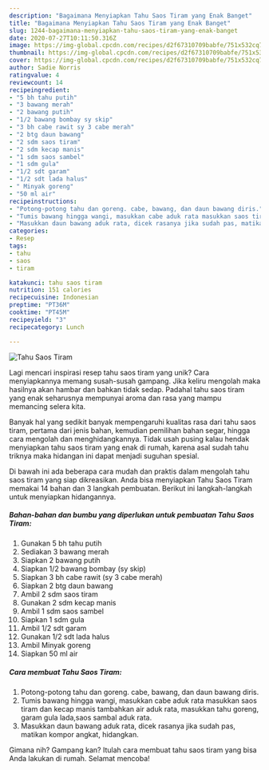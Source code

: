```yaml
---
description: "Bagaimana Menyiapkan Tahu Saos Tiram yang Enak Banget"
title: "Bagaimana Menyiapkan Tahu Saos Tiram yang Enak Banget"
slug: 1244-bagaimana-menyiapkan-tahu-saos-tiram-yang-enak-banget
date: 2020-07-27T10:11:50.316Z
image: https://img-global.cpcdn.com/recipes/d2f67310709babfe/751x532cq70/tahu-saos-tiram-foto-resep-utama.jpg
thumbnail: https://img-global.cpcdn.com/recipes/d2f67310709babfe/751x532cq70/tahu-saos-tiram-foto-resep-utama.jpg
cover: https://img-global.cpcdn.com/recipes/d2f67310709babfe/751x532cq70/tahu-saos-tiram-foto-resep-utama.jpg
author: Sadie Norris
ratingvalue: 4
reviewcount: 14
recipeingredient:
- "5 bh tahu putih"
- "3 bawang merah"
- "2 bawang putih"
- "1/2 bawang bombay sy skip"
- "3 bh cabe rawit sy 3 cabe merah"
- "2 btg daun bawang"
- "2 sdm saos tiram"
- "2 sdm kecap manis"
- "1 sdm saos sambel"
- "1 sdm gula"
- "1/2 sdt garam"
- "1/2 sdt lada halus"
- " Minyak goreng"
- "50 ml air"
recipeinstructions:
- "Potong-potong tahu dan goreng. cabe, bawang, dan daun bawang diris."
- "Tumis bawang hingga wangi, masukkan cabe aduk rata masukkan saos tiram dan kecap manis tambahkan air aduk rata, masukkan tahu goreng, garam gula lada,saos sambal aduk rata."
- "Masukkan daun bawang aduk rata, dicek rasanya jika sudah pas, matikan kompor angkat, hidangkan."
categories:
- Resep
tags:
- tahu
- saos
- tiram

katakunci: tahu saos tiram 
nutrition: 151 calories
recipecuisine: Indonesian
preptime: "PT36M"
cooktime: "PT45M"
recipeyield: "3"
recipecategory: Lunch

---
```



![Tahu Saos Tiram](https://img-global.cpcdn.com/recipes/d2f67310709babfe/751x532cq70/tahu-saos-tiram-foto-resep-utama.jpg)

Lagi mencari inspirasi resep tahu saos tiram yang unik? Cara menyiapkannya memang susah-susah gampang. Jika keliru mengolah maka hasilnya akan hambar dan bahkan tidak sedap. Padahal tahu saos tiram yang enak seharusnya mempunyai aroma dan rasa yang mampu memancing selera kita.

Banyak hal yang sedikit banyak mempengaruhi kualitas rasa dari tahu saos tiram, pertama dari jenis bahan, kemudian pemilihan bahan segar, hingga cara mengolah dan menghidangkannya. Tidak usah pusing kalau hendak menyiapkan tahu saos tiram yang enak di rumah, karena asal sudah tahu triknya maka hidangan ini dapat menjadi suguhan spesial.




Di bawah ini ada beberapa cara mudah dan praktis dalam mengolah tahu saos tiram yang siap dikreasikan. Anda bisa menyiapkan Tahu Saos Tiram memakai 14 bahan dan 3 langkah pembuatan. Berikut ini langkah-langkah untuk menyiapkan hidangannya.

<!--inarticleads1-->

##### Bahan-bahan dan bumbu yang diperlukan untuk pembuatan Tahu Saos Tiram:

1. Gunakan 5 bh tahu putih
1. Sediakan 3 bawang merah
1. Siapkan 2 bawang putih
1. Siapkan 1/2 bawang bombay (sy skip)
1. Siapkan 3 bh cabe rawit (sy 3 cabe merah)
1. Siapkan 2 btg daun bawang
1. Ambil 2 sdm saos tiram
1. Gunakan 2 sdm kecap manis
1. Ambil 1 sdm saos sambel
1. Siapkan 1 sdm gula
1. Ambil 1/2 sdt garam
1. Gunakan 1/2 sdt lada halus
1. Ambil  Minyak goreng
1. Siapkan 50 ml air




<!--inarticleads2-->

##### Cara membuat Tahu Saos Tiram:

1. Potong-potong tahu dan goreng. cabe, bawang, dan daun bawang diris.
1. Tumis bawang hingga wangi, masukkan cabe aduk rata masukkan saos tiram dan kecap manis tambahkan air aduk rata, masukkan tahu goreng, garam gula lada,saos sambal aduk rata.
1. Masukkan daun bawang aduk rata, dicek rasanya jika sudah pas, matikan kompor angkat, hidangkan.




Gimana nih? Gampang kan? Itulah cara membuat tahu saos tiram yang bisa Anda lakukan di rumah. Selamat mencoba!
